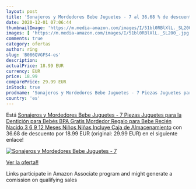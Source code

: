 ```yaml
---
layout: post
title: 'Sonajeros y Mordedores Bebe Juguetes - 7 al 36.68 % de descuento'
date: 2020-12-01 07:06:44
thumbnailImage: 'https://m.media-amazon.com/images/I/51bl0RBlXlL._SL200_.jpg'
images: [ 'https://m.media-amazon.com/images/I/51bl0RBlXlL._SL200_.jpg' ]
comments: true
category: ofertas
author: ring
slug: 'B086QVGFS4-es'
description:
actualPrice: 18.99 EUR
currency: EUR
price: 18.99
comparePrice: 29.99 EUR
inStock: true
prodname: 'Sonajeros y Mordedores Bebe Juguetes - 7 Piezas Juguetes para la Dentición para Bebés BPA Gratis Mordedor Regalo para Bebe Recién Nacido 3  6  9  12 Meses Niños Niñas Incluye Caja de Almacenamiento'
country: 'es'
---
```


Está [Sonajeros y Mordedores Bebe Juguetes - 7 Piezas Juguetes para la Dentición para Bebés BPA Gratis Mordedor Regalo para Bebe Recién Nacido 3  6  9  12 Meses Niños Niñas Incluye Caja de Almacenamiento](https://www.amazon.es/dp/B086QVGFS4/?tag=tolees-21) con 36.68 de descuento por 18.99 EUR (original: 29.99 EUR) en el siguiente enlace!

[![Sonajeros y Mordedores Bebe Juguetes - 7](https://m.media-amazon.com/images/I/51bl0RBlXlL._SL200_.jpg)](https://www.amazon.es/dp/B086QVGFS4/?tag=tolees-21)

[Ver la oferta!!](https://www.amazon.es/dp/B086QVGFS4/?tag=tolees-21)

Links participate in Amazon Associate program and might generate a comission on qualifying sales


